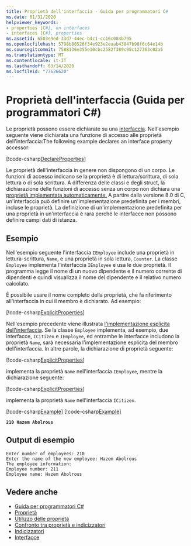 ```yaml
---
title: Proprietà dell'interfaccia - Guida per programmatori C#
ms.date: 01/31/2020
helpviewer_keywords:
- properties [C#], on interfaces
- interfaces [C#], properties
ms.assetid: 6503e9ed-33d7-44ec-b4c1-cc16c084b795
ms.openlocfilehash: 5798b80526f34e923e2eaab43847b98f6c64e14b
ms.sourcegitcommit: 7588136e355e10cbc2582f389c90c127363c02a5
ms.translationtype: MT
ms.contentlocale: it-IT
ms.lasthandoff: 03/14/2020
ms.locfileid: "77626620"
---
```

# <a name="interface-properties-c-programming-guide"></a>Proprietà dell'interfaccia (Guida per programmatori C#)

Le proprietà possono essere dichiarate su una [interfaccia](../../language-reference/keywords/interface.md). Nell'esempio seguente viene dichiarata una funzione di accesso alle proprietà dell'interfaccia:The following example declares an interface property accessor:

[!code-csharp[DeclareProperties](~/samples/snippets/csharp/interfaces/properties.cs#DeclareInterfaceProperties)]

Le proprietà dell'interfaccia in genere non dispongono di un corpo. Le funzioni di accesso indicano se la proprietà è di lettura/scrittura, di sola lettura o di sola scrittura. A differenza delle classi e degli struct, la dichiarazione delle funzioni di accesso senza un corpo non dichiara una [proprietà implementata automaticamente.](auto-implemented-properties.md) A partire dalla versione 8.0 di C, un'interfaccia può definire un'implementazione predefinita per i membri, incluse le proprietà. La definizione di un'implementazione predefinita per una proprietà in un'interfaccia è rara perché le interfacce non possono definire campi dati di istanza.

## <a name="example"></a>Esempio

Nell'esempio seguente l'interfaccia `IEmployee` include una proprietà in lettura-scrittura, `Name`, e una proprietà in sola lettura, `Counter`. La classe `Employee` implementa l'interfaccia `IEmployee` e usa le due proprietà. Il programma legge il nome di un nuovo dipendente e il numero corrente di dipendenti e quindi visualizza il nome del dipendente e il relativo numero calcolato.

È possibile usare il nome completo della proprietà, che fa riferimento all'interfaccia in cui il membro è dichiarato. Ad esempio:

[!code-csharp[ExplicitProperties](~/samples/snippets/csharp/interfaces/properties.cs#ExplicitImplementation)]

Nell'esempio precedente viene illustrata [l'implementazione esplicita dell'interfaccia](../interfaces/explicit-interface-implementation.md). Se la classe `Employee` implementa, ad esempio, due interfacce, `ICitizen` e `IEmployee`, ed entrambe le interfacce includono la proprietà `Name`, sarà necessaria l'implementazione esplicita del membro dell'interfaccia. In altre parole, la dichiarazione di proprietà seguente:

[!code-csharp[ExplicitProperties](~/samples/snippets/csharp/interfaces/properties.cs#ExplicitImplementation)]

implementa la proprietà `Name` nell'interfaccia `IEmployee`, mentre la dichiarazione seguente:

[!code-csharp[ExplicitProperties](~/samples/snippets/csharp/interfaces/properties.cs#CitizenImplementation)]

implementa la proprietà `Name` nell'interfaccia `ICitizen`.

[!code-csharp[Example](~/samples/snippets/csharp/interfaces/properties.cs#PropertyExample)]
[!code-csharp[Example](~/samples/snippets/csharp/interfaces/properties.cs#UseProperty)]

**`210 Hazem Abolrous`**

## <a name="sample-output"></a>Output di esempio

```console
Enter number of employees: 210
Enter the name of the new employee: Hazem Abolrous
The employee information:
Employee number: 211
Employee name: Hazem Abolrous
```

## <a name="see-also"></a>Vedere anche

- [Guida per programmatori C#](../index.md)
- [Proprietà](./properties.md)
- [Utilizzo delle proprietà](./using-properties.md)
- [Confronto tra proprietà e indicizzatori](../indexers/comparison-between-properties-and-indexers.md)
- [Indicizzatori](../indexers/index.md)
- [Interfacce](../interfaces/index.md)
